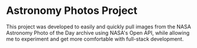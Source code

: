 # Astronomy Photos Project


This project was developed to easily and quickly pull images from the NASA Astronomy Photo of the Day archive using NASA's Open API, while allowing me to experiment and get more comfortable with full-stack development.

